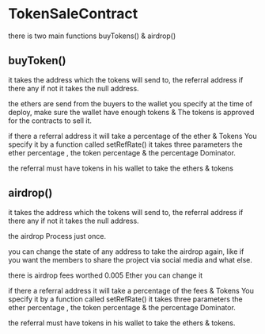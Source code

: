 # TokenSaleContract

there is two main functions buyTokens() & airdrop()

## buyToken()
it takes the address which the tokens will send to, the referral address if there any if not it takes the null address.

the ethers are send from the buyers to the wallet you specify at the time of deploy, make sure the wallet have enough tokens & The tokens is approved for the contracts to sell it.

if there a referral address it will take a percentage of the ether & Tokens You specify it by a function called setRefRate() it takes three parameters the ether percentage , the token percentage & the percentage Dominator.

the referral must have tokens in his wallet to take the ethers & tokens


## airdrop()
it takes the address which the tokens will send to, the referral address if there any if not it takes the null address.

the airdrop Process just once.

you can change the state of any address to take the airdrop again, like if you want the members to share the project via social media and what else.

there is airdrop fees worthed 0.005 Ether you can change it

if there a referral address it will take a percentage of the fees & Tokens You specify it by a function called setRefRate() it takes three parameters the ether percentage , the token percentage & the percentage Dominator.

the referral must have tokens in his wallet to take the ethers & tokens.
